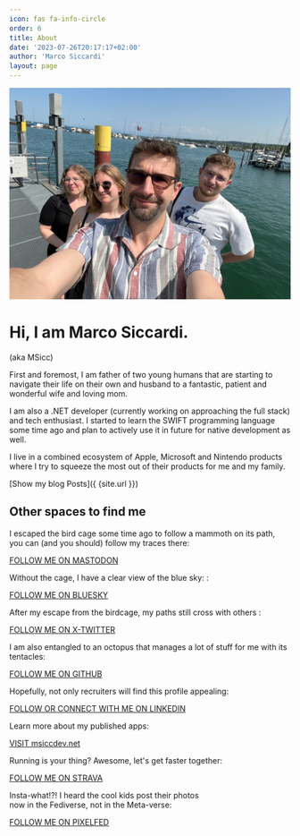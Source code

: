 ```yaml
---
icon: fas fa-info-circle
order: 6
title: About
date: '2023-07-26T20:17:17+02:00'
author: 'Marco Siccardi'
layout: page
---
```


![Me and my family 2023](/assets/img/2023/07/Famiglia_2023.jpg)

# Hi, I am Marco Siccardi.

(aka MSicc)

First and foremost, I am father of two young humans that are starting to navigate their life on their own and husband to a fantastic, patient and wonderful wife and loving mom.

I am also a .NET developer (currently working on approaching the full stack) and tech enthusiast. I started to learn the SWIFT programming language some time ago and plan to actively use it in future for native development as well.

I live in a combined ecosystem of Apple, Microsoft and Nintendo products where I try to squeeze the most out of their products for me and my family.

[Show my blog Posts]({ {site.url }})

## Other spaces to find me

I escaped the bird cage some time ago to follow a mammoth on its path, you can (and you should) follow my traces there:

[FOLLOW ME ON MASTODON](https://dotnet.social/@msicc)

Without the cage, I have a clear view of the blue sky: :

[FOLLOW ME ON BLUESKY](https://bsky.app/profile/msicc.bsky.social)

After my escape from the birdcage, my paths still cross with others :

[FOLLOW ME ON X-TWITTER](https://x.com/@msicc)

I am also entangled to an octopus that manages a lot of stuff for me with its tentacles:

[FOLLOW ME ON GITHUB](https://github.com/msicc)

Hopefully, not only recruiters will find this profile appealing:

[FOLLOW OR CONNECT WITH ME ON LINKEDIN](https://www.linkedin.com/in/msicc)

Learn more about my published apps:

[VISIT msiccdev.net](https://msiccdev.net)

Running is your thing? Awesome, let's get faster together:

[FOLLOW ME ON STRAVA](https://www.strava.com/athletes/89119922)

Insta-what!?! I heard the cool kids post their photos   
now in the Fediverse, not in the Meta-verse:

[FOLLOW ME ON PIXELFED](https://pixelfed.social/@msicc1)